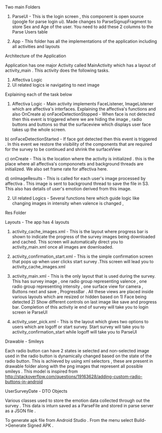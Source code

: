 Two main Folders

1) ParseUI - This is the login screen , this component is open source (google for parse login ui). Made changes to ParseSignupFragment to store Sex and Age of the user. You need to add these 2 columns to the Parse Users table

2) App - This folder has all the implementations of the application including all activities and layouts


Architecture of the Application

Application has one major Activity called MainActivity which has a layout of activity_main . This activity does the following tasks.

1) Affectiva Logic 
2) UI related logics ie navigating to next image 

Explaining each of the task below
1) Affectiva Logic - Main activity implements FaceListener, ImageListener which are affectiva's interfaces. Explaining the affectiva's functions and also OnCreate 
a) onFaceDetectionStopped - When face is not detected then this event is triggered where we are hiding the image , radio buttons and 
buttons so that the surfaceview which displays user face takes up the whole screen.

b) onFaceDetectionStarted - If face got detected then this event is triggered . In this event we restore the visibility of the components that are required for the survey to be continued and shrink the surfaceView

c) onCreate - This is the location where the activity is initialized . this is the place where all affectiva's compononets and background threads are initialized. We also set frame rate for affectiva here.

d) onImageResults - This is called for each user's image processed by affectiva . This image is sent to background thread to save the file in S3. This also has details of user's emotion derived from this image.

2) UI related Logics - Several functions here which guide logic like changing images in intensity when valence is changed , 

Res Folder

Layouts - The app has 4 layouts 

1) activity_cache_images.xml - This is the layout where progress bar is shown to indicate the progress of the survey images being downloaded and cached. This screen will automatically direct you to activity_main.xml once all images are downloaded.

2) activity_confirmation_start.xml - This is the simple confirmation screen that pops up when user clicks start survey .This screen will lead you to activity_cache_images.xml

3) activity_main.xml - This is the only layout that is used during the survey. This has survey image , one radio group representing valence , one radio group representing intensity , one surface view for camera , Buttons next and save , ProgressBar . All these views are placed inside various layouts which are resized or hidden based on 1) Face being detected 2) Show different controls on last image like save and progress bar. Completion of this activity ie end of survey will take you to login screen ie ParseUI

4) activity_user_pick.xml - This is the layout which gives two options to users which are logoff or start survey. Start survey will take you to activity_confirmation_start while logoff will take you to ParseUI

Drawable - Smileys

Each radio button can have 2 states ie selected and non-selected image used in the radio button is dynamically changed based on the state of the radio button. This is achieved by using xml selectors , these are present in drawable folder along with the png images that represent all possible smileys . This model is inspired from http://stackoverflow.com/questions/19163628/adding-custom-radio-buttons-in-android

UserSurveyDate - DTO Objects 

Various classes used to store the emotion data collected through out the survey . This data is inturn saved as a ParseFile and stored in parse server as a JSON file . 

To generate apk file from Android Studio . From the menu select Build->Generate Signed APK .

